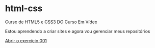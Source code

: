 # html-css
 Curso de HTML5  e CSS3 DO Curso Em Vídeo

Estou aprendendo a criar sites e agora vou gerenciar meus repositórios

<a href="https://zafinn.github.io/html-css/exercicios/ex001/index.html">Abrir o exercício 001</a>